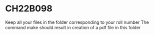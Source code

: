 # CH22B098
Keep all your files in the folder corresponding to your roll number
The command make should result in creation of a pdf file in this folder

